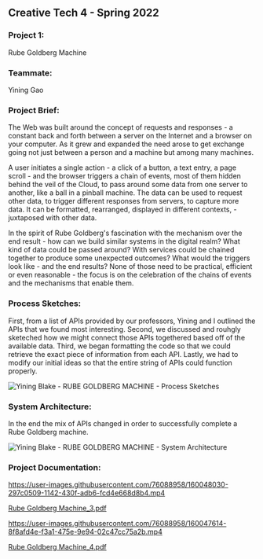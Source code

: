## Creative Tech 4 - Spring 2022

### Project 1: 

Rube Goldberg Machine 

### Teammate: 

Yining Gao

### Project Brief: 

The Web was built around the concept of requests and responses - a constant back and forth between a server on the Internet and a browser on your computer. As it grew and expanded the need arose to get exchange going not just between a person and a machine but among many machines.

A user initiates a single action - a click of a button, a text entry, a page scroll - and the browser triggers a chain of events, most of them hidden behind the veil of the Cloud, to pass around some data from one server to another, like a ball in a pinball machine. The data can be used to request other data, to trigger different responses from servers, to capture more data. It can be formatted, rearranged, displayed in different contexts, - juxtaposed with other data.

In the spirit of Rube Goldberg's fascination with the mechanism over the end result - how can we build similar systems in the digital realm? What kind of data could be passed around? With services could be chained together to produce some unexpected outcomes? What would the triggers look like - and the end results? None of those need to be practical, efficient or even reasonable - the focus is on the celebration of the chains of events and the mechanisms that enable them.

### Process Sketches:

First, from a list of APIs provided by our professors, Yining and I outlined the APIs that we found most interesting. Second, we discussed and rouhgly sketeched how we might connect those APIs togethered based off of the available data. Third, we began formatting the code so that we could retrieve the exact piece of information from each API. Lastly, we had to modify our initial ideas so that the entire string of APIs could function properly.


![Yining   Blake - RUBE GOLDBERG MACHINE - Process Sketches](https://user-images.githubusercontent.com/76088958/164383824-9c80c666-1a1c-4811-b1f0-4d02b2d840f4.jpg)


### System Architecture:

In the end the mix of APIs changed in order to successfully complete a Rube Goldberg machine. 

![Yining   Blake - RUBE GOLDBERG MACHINE - System Architecture](https://user-images.githubusercontent.com/76088958/164376567-c9c4c608-d906-451e-901c-77a9c4ec1439.jpg)


### Project Documentation:


https://user-images.githubusercontent.com/76088958/160048030-297c0509-1142-430f-adb6-fcd4e668d8b4.mp4


[Rube Goldberg Machine_3.pdf](https://github.com/bshaekos/SP22creativetech4/files/8347008/Rube.Goldberg.Machine_3.pdf)


https://user-images.githubusercontent.com/76088958/160047614-8f8afd4e-f3a1-475e-9e94-02c47cc75a2b.mp4


[Rube Goldberg Machine_4.pdf](https://github.com/bshaekos/SP22creativetech4/files/8347009/Rube.Goldberg.Machine_4.pdf)
